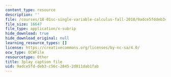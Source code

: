 ```yaml
---
content_type: resource
description: ''
file: /courses/18-01sc-single-variable-calculus-fall-2010/9adce5fddeb3c56c28452d811dab1fab_al2lzKq4o5E.srt
file_size: 16647
file_type: application/x-subrip
hide_download: true
hide_download_original: null
learning_resource_types: []
license: https://creativecommons.org/licenses/by-nc-sa/4.0/
ocw_type: OCWFile
resourcetype: Other
title: 3play caption file
uid: 9adce5fd-deb3-c56c-2845-2d811dab1fab
---
```

